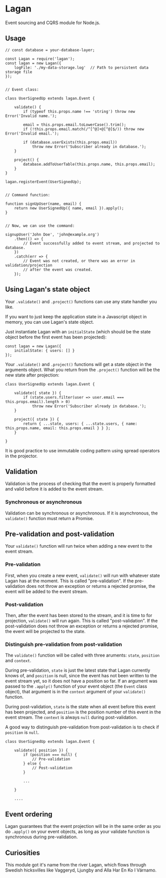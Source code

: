 Lagan
=====

Event sourcing and CQRS module for Node.js.


Usage
-----   

```
// const database = your-database-layer;

const Lagan = require('lagan');
const lagan = new Lagan({
    logFile: './my-data-storage.log'  // Path to persistent data storage file
});


// Event class:

class UserSignedUp extends lagan.Event {

    validate() {
        if (typeof this.props.name !== 'string') throw new Error('Invalid name.');

        email = this.props.email.toLowerCase().trim();
        if (!this.props.email.match(/^[^@]+@[^@]$/)) throw new Error('Invalid email.');

        if (database.userExists(this.props.email))
            throw new Error('Subscriber already in database.');
    }

    project() {
        database.addToUserTable(this.props.name, this.props.email);
    }
}

lagan.registerEvent(UserSignedUp);


// Command function:

function signUpUser(name, email) {
    return new UserSignedUp({ name, email }).apply();
}


// Now, we can use the command:

signupUser('John Doe', 'john@example.org')
    .then(() => {
        // Event successfully added to event stream, and projected to database.
    })
    .catch(err => {
        // Event was not created, or there was an error in validation/projection
        // after the event was created.
    });
```


Using Lagan's state object
--------------------------

Your `.validate()` and `.project()` functions can use any state handler you like.

If you want to just keep the application state in a Javascript object in memory, you can use Lagan's state object.

Just instantiate Lagan with an `initialState` (which should be the state object before the first event has been projected):

```
const lagan = new Lagan({
    initialState: { users: [] }
});
```

Your `.validate()` and `.project()` functions will get a state object in the arguments object.
What you return from the `.project()` function will be the new state after projection:

```
class UserSignedUp extends lagan.Event {

    validate({ state }) {
        if (state.users.filter(user => user.email === this.props.email).length > 0)
            throw new Error('Subscriber already in database.');
    }

    project({ state }) {
        return { ...state, users: { ...state.users, { name: this.props.name, email: this.props.email } } };
    }

}
```

It is good practice to use immutable coding pattern using spread operators in the projector.



Validation
----------

Validation is the process of checking that the event is properly formatted and
valid before it is added to the event stream.

### Synchronous or asynchronous

Validation can be synchronous or asynchronous. If it is asynchronous, the `validate()`
function must return a Promise.



Pre-validation and post-validation
----------------------------------

Your `validate()` function will run twice when adding a new event to the event stream.

### Pre-validation

First, when you create a new event, `validate()` will run with whatever state
Lagan has at the moment. This is called "pre-validation".
If the pre-validation does not throw an exception or returns a rejected promise,
the event will be added to the event stream.

### Post-validation

Then, after the event has been stored to the stream, and it is time to for projection,
`validate()` will run again. This is called "post-validation". 
If the post-validation does not throw an exception or returns a rejected promise,
the event will be projected to the state.

### Distinguish pre-validation from post-validation

The `validate()` function will be called with three aruments: `state`, `position` and
`context`.

During pre-validation, `state` is just the latest state that Lagan currently knows of,
and `position` is null, since the event has not been written to the event stream yet,
so it does not have a position so far. If an argument was passed to the `.apply()`
function of your event object (the `Event` class object), that argument is in the
`context` argument of your `validate()` function.

During post-validation, `state` is the state when all event before this event has been
projected, and `position` is the position number of this event in the event stream.
The `context` is always `null` during post-validation.

A good way to distinguish pre-validation from post-validation is to check if `position`
is `null`.

```
class UserSignedUp extends lagan.Event {

    validate({ position }) {
        if (position === null) {
            // Pre-validation
        } else {
            // Post-validation
        }
        
        ...

    }

    ....
```


Event ordering
--------------

Lagan guarantees that the event projection will be in the same order as you do `.apply()` on
your event objects, as long as your validate function is synchronous during pre-validation.



Curiosities
-----------

This module got it's name from the river Lagan, which flows through Swedish hicksvilles like
Vaggeryd, Ljungby and Alla Har En Ko I Värnamo.
